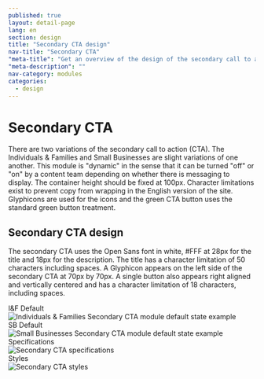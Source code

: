 ```yaml
---
published: true
layout: detail-page
lang: en
section: design
title: "Secondary CTA design"
nav-title: "Secondary CTA"
"meta-title": "Get an overview of the design of the secondary call to action areas used on HealthCare.gov landing pages"
"meta-description": ""
nav-category: modules
categories:
  - design
---
```


# Secondary CTA 

<div class="intro">
There are two variations of the secondary call to action (CTA). The Individuals &amp; Families and Small Businesses are slight variations of one another. This module is "dynamic" in the sense that it can be turned "off" or "on" by a content team depending on whether there is messaging to display. The container height should be fixed at 100px. Character limitations exist to prevent copy from wrapping in the English version of the site. Glyphicons are used for the icons and the green CTA button uses the standard green button treatment.
</div>

<div class="hr"></div>

## Secondary CTA design

The secondary CTA uses the Open Sans font in white, #FFF at 28px for the title and 18px for the description. The title has a character limitation of 50 characters including spaces. A Glyphicon appears on the left side of the secondary CTA at 70px by 70px. A single button also appears right aligned and vertically centered and has a character limitation of 18 characters,  including spaces.
<div class="caption">I&amp;F Default</div>
<img class="full" src="{{site.baseurl}}/images/design/modules/secondary-cta/1_Default.png" alt="Individuals & Families Secondary CTA module default state example"/>

<div class="caption">SB Default</div>
<img class="full" src="{{site.baseurl}}/images/design/modules/secondary-cta/2_SBDefault.png" alt="Small Businesses Secondary CTA module default state example"/>

<div class="caption">Specifications</div>
<img class="full" src="{{site.baseurl}}/images/design/modules/secondary-cta/3_Specs.png" alt="Secondary CTA specifications"/>

<div class="caption">Styles</div>
<img class="full" src="{{site.baseurl}}/images/design/modules/secondary-cta/4_Styles.png" alt="Secondary CTA styles"/>
